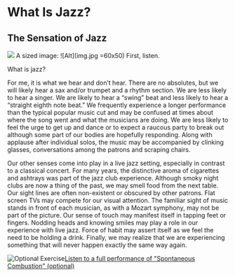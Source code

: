 # What Is Jazz?
## The Sensation of Jazz
![](https://courses.edx.org/asset-v1:HamiltonX+Music160x+3T2016+type@asset+block/Adderly_Cover.png)
A sized image: ![Alt](img.jpg =60x50)
First, listen.

What is jazz?

For me, it is what we hear and don’t hear. There are no absolutes, but we will likely hear a sax and/or trumpet and a rhythm section. We are less likely to hear a singer. We are likely to hear a “swing” beat and less likely to hear a “straight eighth note beat.” We frequently experience a longer performance than the typical popular music cut and may be confused at times about where the song went and what the musicians are doing. We are less likely to feel the urge to get up and dance or to expect a raucous party to break out although some part of our bodies are hopefully responding. Along with applause after individual solos, the music may be accompanied by clinking glasses, conversations among the patrons and scraping chairs.

Our other senses come into play in a live jazz setting, especially in contrast to a classical concert. For many years, the distinctive aroma of cigarettes and ashtrays was part of the jazz club experience. Although smoky night clubs are now a thing of the past, we may smell food from the next table. Our sight lines are often non-existent or obscured by other patrons. Flat screen TVs may compete for our visual attention. The familiar sight of music stands in front of each musician, as with a Mozart symphony, may not be part of the picture. Our sense of touch may manifest itself in tapping feet or fingers. Nodding heads and knowing smiles may play a role in our experience with live jazz. Force of habit may assert itself as we feel the need to be holding a drink. Finally, we may realize that we are experiencing something that will never happen exactly the same way again.

![](https://courses.edx.org/asset-v1:HamiltonX+Music160x+3T2016+type@asset+block/TagIT.png "Optional Exercise")[Listen to a full performance of "Spontaneous Combustion" (optional)](https://youtu.be/81LPHKdFR1I)
<!--stackedit_data:
eyJoaXN0b3J5IjpbMTExNzE4NjY5NywtNTU5ODAxNTk5LC0yMD
g4NzQ2NjEyXX0=
-->